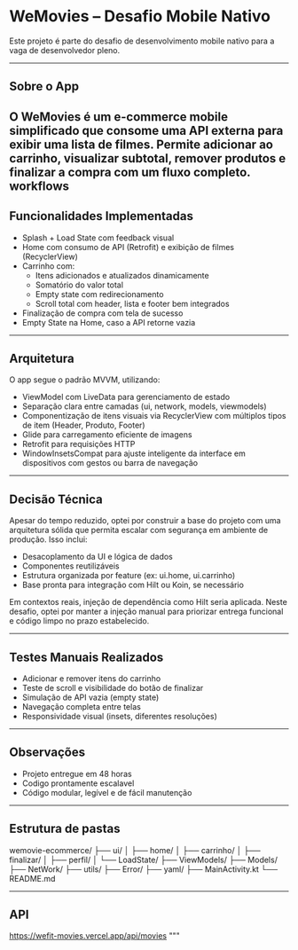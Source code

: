 # WeMovies – Desafio Mobile Nativo

Este projeto é parte do desafio de desenvolvimento mobile nativo para a vaga de desenvolvedor pleno.

---

## Sobre o App

O WeMovies é um e-commerce mobile simplificado que consome uma API externa para exibir uma lista de filmes. Permite adicionar ao carrinho, visualizar subtotal, remover produtos e finalizar a compra com um fluxo completo.
workflows
---

## Funcionalidades Implementadas

- Splash + Load State com feedback visual
- Home com consumo de API (Retrofit) e exibição de filmes (RecyclerView)
- Carrinho com:
  - Itens adicionados e atualizados dinamicamente
  - Somatório do valor total
  - Empty state com redirecionamento
  - Scroll total com header, lista e footer bem integrados
- Finalização de compra com tela de sucesso
- Empty State na Home, caso a API retorne vazia

---

## Arquitetura

O app segue o padrão MVVM, utilizando:

- ViewModel com LiveData para gerenciamento de estado
- Separação clara entre camadas (ui, network, models, viewmodels)
- Componentização de itens visuais via RecyclerView com múltiplos tipos de item (Header, Produto, Footer)
- Glide para carregamento eficiente de imagens
- Retrofit para requisições HTTP
- WindowInsetsCompat para ajuste inteligente da interface em dispositivos com gestos ou barra de navegação

---

## Decisão Técnica

Apesar do tempo reduzido, optei por construir a base do projeto com uma arquitetura sólida que permita escalar com segurança em ambiente de produção. Isso inclui:

- Desacoplamento da UI e lógica de dados
- Componentes reutilizáveis
- Estrutura organizada por feature (ex: ui.home, ui.carrinho)
- Base pronta para integração com Hilt ou Koin, se necessário

Em contextos reais, injeção de dependência como Hilt seria aplicada. Neste desafio, optei por manter a injeção manual para priorizar entrega funcional e código limpo no prazo estabelecido.

---

## Testes Manuais Realizados

- Adicionar e remover itens do carrinho
- Teste de scroll e visibilidade do botão de finalizar
- Simulação de API vazia (empty state)
- Navegação completa entre telas
- Responsividade visual (insets, diferentes resoluções)

---

## Observações

- Projeto entregue em 48 horas
- Codigo prontamente escalavel
- Código modular, legível e de fácil manutenção

---

## Estrutura de pastas

wemovie-ecommerce/
├── ui/
│   ├── home/
│   ├── carrinho/
│   ├── finalizar/
│   ├── perfil/
│   └── LoadState/
├── ViewModels/
├── Models/
├── NetWork/
├── utils/
├── Error/
├── yaml/
├── MainActivity.kt
└── README.md

---

## API

https://wefit-movies.vercel.app/api/movies
"""
